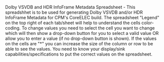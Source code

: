 Dolby VSVDB and HDR InfoFrame Metadata Spreadsheet - This spreadshhet is to be used for generating Dolby VSVDB and/or HDR InfoFrame Metadata for CPM's CoreELEC build. The spreadsheet "Legend" on the top right of each tab/sheet will help to understand the cells color-coding. To change values you need to select the cell you want to change which will then show a drop-down button for you to select a valid value OR allow you to enter a value (if no drop-down button is shown). If the values on the cells are "*" you can increase the size of the column or row to be able to see the values. You need to know your display/sink capabilities/specifications to put the correct values on the spreadsheet.
